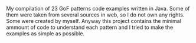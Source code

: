 My compilation of 23 GoF patterns code examples written in Java. 
Some of them were taken from several sources in web, so I do not own any rights. 
Some were created by myself. Anyway this project contains the minimal ammount of code 
to understand each pattern and I tried to make the examples as simple as possible.